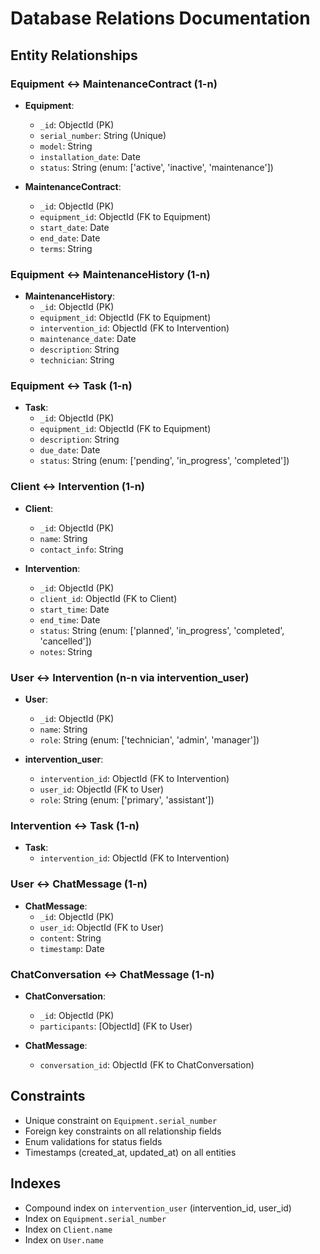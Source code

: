 # Database Relations Documentation

## Entity Relationships

### Equipment ↔ MaintenanceContract (1-n)
- **Equipment**:
  - `_id`: ObjectId (PK)
  - `serial_number`: String (Unique)
  - `model`: String
  - `installation_date`: Date
  - `status`: String (enum: ['active', 'inactive', 'maintenance'])
  
- **MaintenanceContract**:
  - `_id`: ObjectId (PK)
  - `equipment_id`: ObjectId (FK to Equipment)
  - `start_date`: Date
  - `end_date`: Date
  - `terms`: String

### Equipment ↔ MaintenanceHistory (1-n)
- **MaintenanceHistory**:
  - `_id`: ObjectId (PK)
  - `equipment_id`: ObjectId (FK to Equipment)
  - `intervention_id`: ObjectId (FK to Intervention)
  - `maintenance_date`: Date
  - `description`: String
  - `technician`: String

### Equipment ↔ Task (1-n)
- **Task**:
  - `_id`: ObjectId (PK)
  - `equipment_id`: ObjectId (FK to Equipment)
  - `description`: String
  - `due_date`: Date
  - `status`: String (enum: ['pending', 'in_progress', 'completed'])

### Client ↔ Intervention (1-n)
- **Client**:
  - `_id`: ObjectId (PK)
  - `name`: String
  - `contact_info`: String
  
- **Intervention**:
  - `_id`: ObjectId (PK)
  - `client_id`: ObjectId (FK to Client)
  - `start_time`: Date
  - `end_time`: Date
  - `status`: String (enum: ['planned', 'in_progress', 'completed', 'cancelled'])
  - `notes`: String

### User ↔ Intervention (n-n via intervention_user)
- **User**:
  - `_id`: ObjectId (PK)
  - `name`: String
  - `role`: String (enum: ['technician', 'admin', 'manager'])
  
- **intervention_user**:
  - `intervention_id`: ObjectId (FK to Intervention)
  - `user_id`: ObjectId (FK to User)
  - `role`: String (enum: ['primary', 'assistant'])

### Intervention ↔ Task (1-n)
- **Task**:
  - `intervention_id`: ObjectId (FK to Intervention)

### User ↔ ChatMessage (1-n)
- **ChatMessage**:
  - `_id`: ObjectId (PK)
  - `user_id`: ObjectId (FK to User)
  - `content`: String
  - `timestamp`: Date

### ChatConversation ↔ ChatMessage (1-n)
- **ChatConversation**:
  - `_id`: ObjectId (PK)
  - `participants`: [ObjectId] (FK to User)
  
- **ChatMessage**:
  - `conversation_id`: ObjectId (FK to ChatConversation)

## Constraints
- Unique constraint on `Equipment.serial_number`
- Foreign key constraints on all relationship fields
- Enum validations for status fields
- Timestamps (created_at, updated_at) on all entities

## Indexes
- Compound index on `intervention_user` (intervention_id, user_id)
- Index on `Equipment.serial_number`
- Index on `Client.name`
- Index on `User.name`